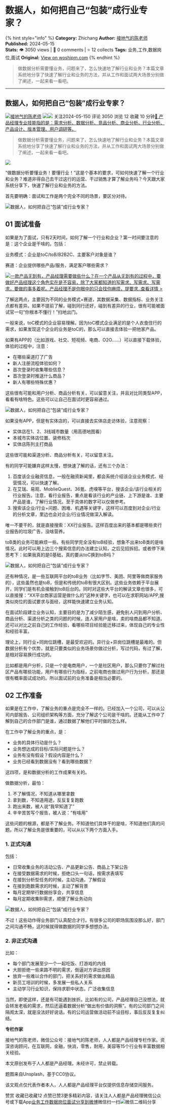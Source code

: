 # 数据人，如何把自己“包装”成行业专家？
{% hint style="info" %}
**Category:** Zhichang
**Author:** [接地气的陈老师](https://www.woshipm.com/u/773891)
**Published:** 2024-05-15  
**Stats:** 👁️ 3050 views | 💬 0 comments | ⭐ 12 collects
**Tags:** 业务,工作,数据岗位,面试
**Original:** [View on woshipm.com](https://www.woshipm.com/zhichang/6053300.html)
{% endhint %}
> 做数据分析需要懂业务，问题来了，怎么快速地了解行业和业务？本篇文章系统地分享了快速了解行业和业务的方法，并从工作和面试两大场景分别做了阐述，一起来看一看吧。

---

## 数据人，如何把自己“包装”成行业专家？

[![](https://image.woshipm.com/wp-files/2019/08/0GkAbc8ZooEsibtWEUNO.png!/both/72x72)](https://www.woshipm.com/u/773891)[接地气的陈老师](https://www.woshipm.com/u/773891) ![](https://static.woshipm.com/tag/1121_1@2x.png)![](https://static.woshipm.com/tag/2103_1@2x.png) 关注2024-05-150 评论 3050 浏览 12 收藏 10 分钟[🔗 产品经理专业技能指的是：需求分析、数据分析、竞品分析、商业分析、行业分析、产品设计、版本管理、用户调研等。](https://ke.qidianla.com/courses/90pm)

> 做数据分析需要懂业务，问题来了，怎么快速地了解行业和业务？本篇文章系统地分享了快速了解行业和业务的方法，并从工作和面试两大场景分别做了阐述，一起来看一看吧。

![](https://image.yunyingpai.com/wp/2024/05/1ygvcNMkwl1AKFH74Q5R.jpg)

“做数据分析要懂业务！要懂行业！”这是个基本的要求，可如何快速了解一个行业和业务？难道非得自己去干过这行的运营、干过销售才算了解业务吗？今天跟大家系统分享下，快速了解行业和业务的方法。

首先要明确：面试和工作是两个完全不同的场景，要区分对待。

![数据人，如何把自己“包装”成行业专家？](https://image.yunyingpai.com/wp/2024/05/1XzrzajD83REKgTTvzXm.png)

## 01 面试准备

如果是为了面试，只有2天时间，如何了解一个行业和企业？第一时间要注意的是：这个企业是干啥的。包括：

业务模式：企业是toC/toB/B2B2C、主要客户对象是谁？

赛道：企业提供哪些产品/服务，满足客户哪些需求？

[![](https://image.woshipm.com/2023/08/02/58dc678c-30e3-11ee-88e7-00163e0b5ff3.png)一款产品无到有，产品经理需要做些什么？在一个产品从无到有的过程中，要做好产品经理这个角色实在是不容易，除了大家都知道的写需求、写需求、写需求，要做的事多着呢。产品经理不是你眼中的只会找你麻烦，提要求..查看详情 >](https://ke.qidianla.com/courses/bcpm)

了解这两点，主要因为不同的业务模式+赛道，其数据采集、数据指标、业务关注点都有差异。如果不提前了解，碰到同行还好，碰到有差异的行业，很有可能被面试官一句“你根本不懂行！”扫地出门。

一般来说，toC模式的企业容易理解。因为toC模式企业满足的是个人衣食住行的需求，如果发现这个企业的业务是toC的，那么可以直接去体验一把他家产品。

如果有APP的（比如游戏、社交、短视频、电商、O2O……）可以直接下载体验，体验的过程中，注意：

*   在哪些渠道打了广告
*   新人注册流程体验如何？
*   首次登录时收集哪些信息？
*   首次登录时推送什么商品？
*   新人有哪些特殊优惠？

这些很有可能和用户分析、商品分析有关，可以留意关注，并且对比同类型APP，看看有啥特色。这些可以让自己在面试时更容易通过。

![数据人，如何把自己“包装”成行业专家？](https://image.yunyingpai.com/wp/2024/05/yc6uFSimur7mIwYFx6o2.png)

如果没有APP，但是有实体店的，可以直接去实体店走访体验，注意观察：

*   实体店在1、2、3线城市数量（用高德地图看）
*   本城市实体店位置、装修档次
*   实体店陈列主打商品

这些很可能和渠道分析、商品分析有关，可以留意关注。

有的同学可能嫌弃这样太慢，想快速了解的话，还有三个办法：

1.  百度该企业融资信息，一般在融资新闻里，都会系统介绍该企业业务模式、经营情况，可以快速了解。
2.  在艾瑞、易观、MoblieQuest、36氪、虎嗅等平台，搜该企业/该行业相关的行业报告。注意，看行业报告，重点是看该行业的产业链、上下游是谁、主要产品是谁，了解行业情况。至于具体的数字可以仅做参考。
3.  搜索该企业/行业+问题、困难、机遇等关键字，这样可以百度到对企业/行业的分析文章，里边也会对企业/行业情况做深入解读。

唯一不要干的，就是直接搜索：XX行业报告。这样百度出来的基本都是哪些卖行业报告的垃圾广告，没啥营养。

toB类的业务可能麻烦一些。有些同学完全没有toB经验，想象不出来toB类的是啥情况。此时可以用上边三个搜索信息的办法建立认知，之后见招拆招。或者停下来思考下：如果我真的是0基础，真的要从toC换到toB吗？

![数据人，如何把自己“包装”成行业专家？](https://image.yunyingpai.com/wp/2024/05/ws9tcGEv0HXiPqJ0wb9K.png)

还有种情况，是一些互联网平台的toB业务（比如字节、美团、阿里等做商家服务的），这些虽然也是toB，但是和传统的toB有很大区别。这些业务依赖于平台展开，同学们是有机会接触到toB后台的。同时对这些大平台的解读文章也很多，可以直接搜：“XX平台商家运营是做什么的”这种关键字，也可以在求职网站/APP,搜类似岗位的面试要求与面经，这样能快速建立业务认知。

在面试阶段建立业务认知，主要目的是为了减少陌生感，避免别人问到用户分析、商品分析、渠道分析之类的问题的时候，连人家用户是啥，卖的啥商品都不知道。还可以对比之前自己的工作经验，看哪些项目经验能迁移过来，体现自己的专业性和经验丰富。

理论上，同行业+同岗位跳槽，是最受欢迎的。异行业+异岗位跳槽是最难的。但数据分析有个优势，就是只要类似的业务场景你做过分析，写过代码，有过了解，是相对容易换行成功的。

比如都是用户分析，只是一个是电商用户，一个是社区用户，那么只要你了解过社区产品有哪些功能，用户有哪些行为指标，之前电商也做过用户行为分析，那还是很有概率面试成功的。所以面试前的业务准备是相当必要的。

## 02 工作准备

如果是在工作中，了解业务的重点是完全不一样的。已经加入一个公司，可以从公司内部报告、公司组织架构等方面，充分了解这个公司是干啥的。还能从工作中了解到自己的合作部门是谁，通过数据了解他们平时做的怎么样。

在工作中了解业务的重点，是：

*   业务的具体行动是什么？
*   业务想达成的目标/实际问题是什么？
*   业务有没有假设？假设内容是什么？
*   业务已经看到数据没有？看到哪些数据？

这四项，是和数据分析的工作成果有关的。

做数据分析，最怕：

1.  不了解情况，不知道从哪里拿数
2.  拿到数，不知道用途，反反复复跑数
3.  跑出来数，被人说“我早知道了”
4.  辛辛苦苦写个报告，被人说：“有啥用”

这些问题的根源，都是不了解业务。不知道他们具体干的是啥，不知道他们真的问题。所以了解业务是很重要的，可以从以下两个方面入手。

### 1\. 正式沟通

包括：

*   日常收集业务的活动公告、产品更新公告、商品上下架公告
*   在接受数据需求的时候，拒绝口头一句话，按需求表填写
*   在接到分析型任务的时候，主动沟通，了解假设
*   在接到跑数需求的时候，主动了解背景
*   每月定期举行数据纷享会，共享信息
*   每月定期收集BI需求，顺便了解业务动向

![数据人，如何把自己“包装”成行业专家？](https://image.yunyingpai.com/wp/2024/05/XSZjzltRerMEhouAOCC4.png)

不过！这些动作得业务部门认真配合才行。有很多公司的职场氛围没那么好，部门之间沟通不畅，这时候就得做数据的同学多想想办法。

### 2\. 非正式沟通

比如：

*   每个部门发展至少一个一起吃饭、打游戏的内线
*   大胆拒绝一些来路不明的需求，倒逼对方讲出原因
*   放弃一些难以合作的部门，把关系好的需求做出精品
*   新员工培训的时候，多发展一些私人关系
*   主动学习行业知识，保持求职中状态，广泛收集信息

当然，即使这样，还是有可能遇到挫折。比如有的公司，产品经理自己没想法，就会转发老板的需求，然后还逼着数据分析“做出有价值的洞察”。有的公司部门之间隔阂太深，就是没法好好说话。有的公司运营做活动前不设目标，事后反反复复纠结。

**专栏作家**

接地气的陈老师，微信公众号：接地气的陈老师，人人都是产品经理专栏作家。资深咨询顾问，在互联网，金融，快消，零售，耐用，美容等15个行业有丰富数据相关经验。

本文原创发布于人人都是产品经理。未经许可，禁止转载。

题图来自Unsplash，基于CC0协议。

该文观点仅代表作者本人，人人都是产品经理平台仅提供信息存储空间服务。

赞赏 收藏已收藏12 点赞已赞3更多精彩内容，请关注人人都是产品经理微信公众号或下载App[业务](https://www.woshipm.com/tag/%e4%b8%9a%e5%8a%a1)[工作](https://www.woshipm.com/tag/%e5%b7%a5%e4%bd%9c)[数据岗位](https://www.woshipm.com/tag/%e6%95%b0%e6%8d%ae%e5%b2%97%e4%bd%8d)[面试](https://www.woshipm.com/tag/%e9%9d%a2%e8%af%95)[分享到微博](https://service.weibo.com/share/share.php?appkey=2775287854&title=数据人，如何把自己“包装”成行业专家？&url=https://www.woshipm.com/zhichang/6053300.html&pic=https://image.yunyingpai.com/wp/2024/05/1ygvcNMkwl1AKFH74Q5R.jpg)微信扫一扫![微信二维码](https://api.pwmqr.com/qrcode/create/?url=https://www.woshipm.com/zhichang/6053300.html)分享